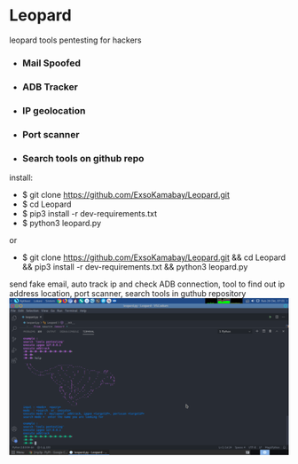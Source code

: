 # Leopard
leopard tools pentesting for hackers
- <h3>Mail Spoofed</h3>
- <h3>ADB Tracker</h3>
- <h3>IP geolocation</h3>
- <h3>Port scanner</h3>
- <h3>Search tools on github repo</h3>

install:

- $ git clone https://github.com/ExsoKamabay/Leopard.git
- $ cd Leopard
- $ pip3 install -r dev-requirements.txt
- $ python3 leopard.py

or

- $ git clone https://github.com/ExsoKamabay/Leopard.git && cd Leopard && pip3 install -r dev-requirements.txt && python3 leopard.py


send fake email, auto track ip and check ADB connection, 
tool to find out ip address location, 
port scanner, search tools in guthub repository
<img src="https://raw.githubusercontent.com/ExsoKamabay/Leopard/main/screenshoot.png">
